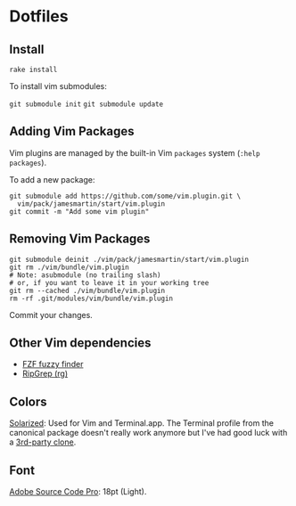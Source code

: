 # Dotfiles

## Install

`rake install`

To install vim submodules:

`git submodule init`
`git submodule update`

## Adding Vim Packages

Vim plugins are managed by the built-in Vim `packages` system (`:help
packages`).

To add a new package:

```
git submodule add https://github.com/some/vim.plugin.git \
  vim/pack/jamesmartin/start/vim.plugin
git commit -m "Add some vim plugin"
```

## Removing Vim Packages

```
git submodule deinit ./vim/pack/jamesmartin/start/vim.plugin
git rm ./vim/bundle/vim.plugin
# Note: asubmodule (no trailing slash)
# or, if you want to leave it in your working tree
git rm --cached ./vim/bundle/vim.plugin
rm -rf .git/modules/vim/bundle/vim.plugin
```

Commit your changes.

## Other Vim dependencies

- [FZF fuzzy finder](https://github.com/junegunn/fzf#installation)
- [RipGrep (rg)](https://github.com/BurntSushi/ripgrep#installation)


## Colors

[Solarized](http://ethanschoonover.com/solarized): Used for Vim and
Terminal.app. The Terminal profile from the canonical package doesn't really work anymore but I've had good luck with a [3rd-party clone](https://github.com/lysyi3m/macos-terminal-themes/blob/8c0b2d15070e00c9d61688063145942b60621f96/themes/Solarized%20Dark.terminal).

## Font

[Adobe Source Code Pro](https://github.com/adobe-fonts/source-code-pro): 18pt (Light).
